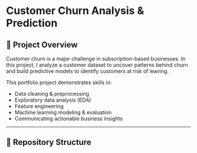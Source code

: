 # Customer Churn Analysis & Prediction

## 📌 Project Overview
Customer churn is a major challenge in subscription-based businesses. In this project, I analyze a customer dataset to uncover patterns behind churn and build predictive models to identify customers at risk of leaving.  

This portfolio project demonstrates skills in:
- Data cleaning & preprocessing
- Exploratory data analysis (EDA)
- Feature engineering
- Machine learning modeling & evaluation
- Communicating actionable business insights

---

## 📂 Repository Structure
